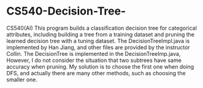 # CS540-Decision-Tree-
CS540(AI) This program builds a classification decision tree for categorical attributes, including building a tree from a training dataset and pruning the learned decision tree with a tuning dataset. The DecisionTreeImpl.java is implemented by Han Jiang, and other files are provided by the instructor Collin.
The DecisionTree is implemented in the DecisionTreeImp.java, However, I do not consider the situation that two subtrees have same accuracy when pruning. My solution is to choose the first one when doing DFS, and actually there are many other methods, such as choosing the smaller one. 